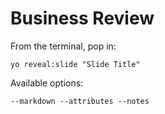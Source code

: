 
# Business Review

From the terminal, pop in:

  ```yo reveal:slide "Slide Title"```

Available options:

 ```--markdown --attributes --notes```
